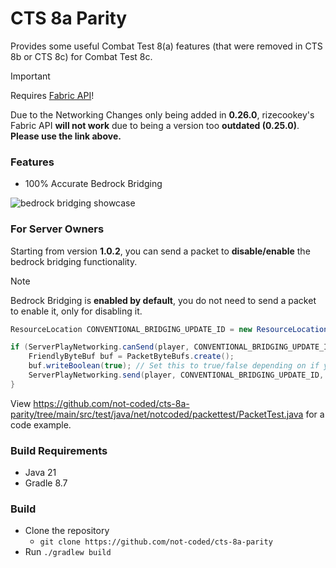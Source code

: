 # CTS 8a Parity

Provides some useful Combat Test 8(a) features (that were removed in CTS 8b or CTS 8c) for Combat Test 8c.

> [!IMPORTANT]
> Requires [Fabric API](https://github.com/not-coded/fabric/releases)!
> 
> Due to the Networking Changes only being added in **0.26.0**, rizecookey's Fabric API **will not work** due to being a version too **outdated (0.25.0)**. **Please use the link above.**

### Features
- 100% Accurate Bedrock Bridging

![bedrock bridging showcase](https://github.com/not-coded/cts-8a-parity/raw/main/assets/bedrock-bridging.gif)


### For Server Owners
Starting from version **1.0.2**, you can send a packet to **disable/enable** the bedrock bridging functionality.

> [!NOTE]
> Bedrock Bridging is **enabled by default**, you do not need to send a packet to enable it, only for disabling it.

```java
ResourceLocation CONVENTIONAL_BRIDGING_UPDATE_ID = new ResourceLocation("c", "update_status"); // VERY IMPORTANT!

if (ServerPlayNetworking.canSend(player, CONVENTIONAL_BRIDGING_UPDATE_ID)) {
    FriendlyByteBuf buf = PacketByteBufs.create();
    buf.writeBoolean(true); // Set this to true/false depending on if you want to enable or disable it.
    ServerPlayNetworking.send(player, CONVENTIONAL_BRIDGING_UPDATE_ID, buf);
}
```

View https://github.com/not-coded/cts-8a-parity/tree/main/src/test/java/net/notcoded/packettest/PacketTest.java for a code example.

### Build Requirements

- Java 21
- Gradle 8.7

### Build

- Clone the repository
    - `git clone https://github.com/not-coded/cts-8a-parity`
- Run `./gradlew build`
